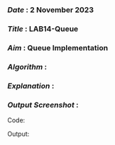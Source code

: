 ### ***Date*** : 2 November 2023
### ***Title*** : LAB14-Queue
### ***Aim*** : Queue Implementation
### ***Algorithm*** : 
### ***Explanation*** :
### ***Output Screenshot*** :

Code:

Output:
